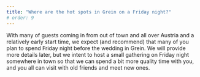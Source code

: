 ```yaml
---
title: "Where are the hot spots in Grein on a Friday night?"
# order: 9
---
```


With many of guests coming in from out of town and all over Austria and a relatively early start time, we expect (and recommend) that many of you plan to spend Friday night before the wedding in Grein. We will provide more details later, but we intent to host a small gathering on Friday night somewhere in town so that we can spend a bit more quality time with you, and you all can visit with old friends and meet new ones.